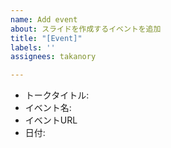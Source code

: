```yaml
---
name: Add event
about: スライドを作成するイベントを追加
title: "[Event]"
labels: ''
assignees: takanory

---
```


* トークタイトル:
* イベント名:
* イベントURL
* 日付:
